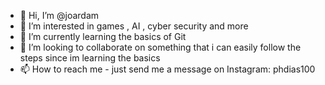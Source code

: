 - 👋 Hi, I’m @joardam
- 👀 I’m interested in games , AI , cyber security and more
- 🌱 I’m currently learning the basics of Git
- 💞️ I’m looking to collaborate on something that i can easily follow the steps since im learning the basics
- 📫 How to reach me - just send me a message on Instagram: phdias100

<!---
joardam/joardam is a ✨ special ✨ repository because its `README.md` (this file) appears on your GitHub profile.
You can click the Preview link to take a look at your changes.
--->
